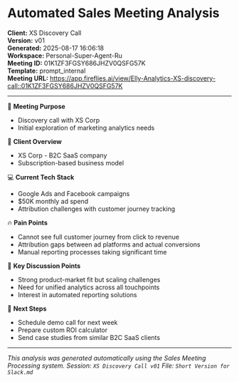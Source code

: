 # Automated Sales Meeting Analysis
**Client:** XS Discovery Call  
**Version:** v01  
**Generated:** 2025-08-17 16:06:18  
**Workspace:** Personal-Super-Agent-Ru  
**Meeting ID:** 01K1ZF3FGSY686JHZV0QSFG57K  
**Template:** prompt_internal  
**Meeting URL:** https://app.fireflies.ai/view/Elly-Analytics-XS-discovery-call::01K1ZF3FGSY686JHZV0QSFG57K

---


🎯 **Meeting Purpose**
- Discovery call with XS Corp
- Initial exploration of marketing analytics needs

👥 **Client Overview**
- XS Corp - B2C SaaS company
- Subscription-based business model

💻 **Current Tech Stack**
- Google Ads and Facebook campaigns
- $50K monthly ad spend
- Attribution challenges with customer journey tracking

🔥 **Pain Points**
- Cannot see full customer journey from click to revenue
- Attribution gaps between ad platforms and actual conversions
- Manual reporting processes taking significant time

📝 **Key Discussion Points**
- Strong product-market fit but scaling challenges
- Need for unified analytics across all touchpoints
- Interest in automated reporting solutions

🎯 **Next Steps**
- Schedule demo call for next week
- Prepare custom ROI calculator
- Send case studies from similar B2C SaaS clients


---

*This analysis was generated automatically using the Sales Meeting Processing system.*
*Session: `XS Discovery Call v01`*
*File: `Short Version for Slack.md`*
